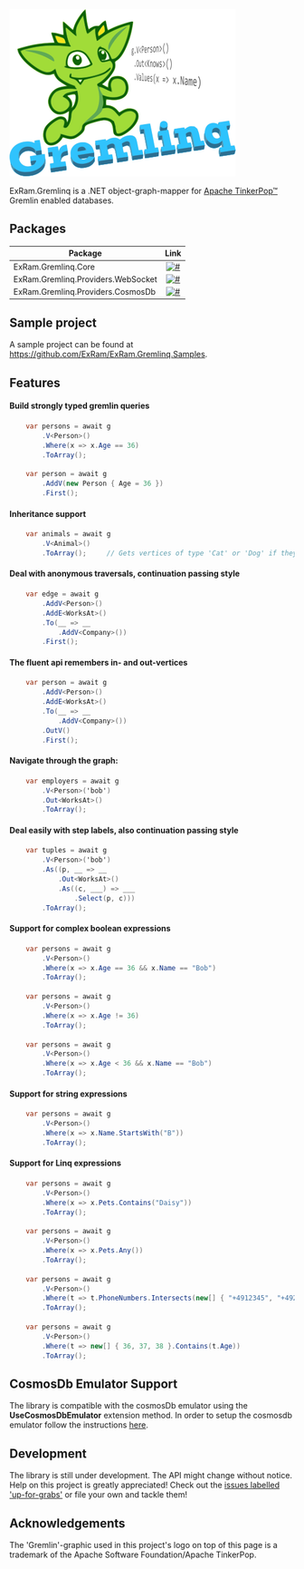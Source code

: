 ![](https://raw.githubusercontent.com/ExRam/ExRam.Gremlinq/master/Assets/Logo.png)

ExRam.Gremlinq is a .NET object-graph-mapper for [Apache TinkerPop™](http://tinkerpop.apache.org/) Gremlin enabled databases.

## Packages

Package  | Link | 
-------- | :------------: | 
ExRam.Gremlinq.Core | [![#](https://img.shields.io/nuget/v/ExRam.Gremlinq.Core.svg)](https://www.nuget.org/packages/ExRam.Gremlinq.Core) |
ExRam.Gremlinq.Providers.WebSocket | [![#](https://img.shields.io/nuget/v/ExRam.Gremlinq.Providers.WebSocket.svg)](https://www.nuget.org/packages/ExRam.Gremlinq.Providers.WebSocket) |
ExRam.Gremlinq.Providers.CosmosDb | [![#](https://img.shields.io/nuget/v/ExRam.Gremlinq.Providers.CosmosDb.svg)](https://www.nuget.org/packages/ExRam.Gremlinq.Providers.CosmosDb) |

## Sample project

A sample project can be found at https://github.com/ExRam/ExRam.Gremlinq.Samples.

## Features

#### Build strongly typed gremlin queries
``` csharp 
    var persons = await g
        .V<Person>()
        .Where(x => x.Age == 36)
        .ToArray();

    var person = await g
        .AddV(new Person { Age = 36 })
        .First();
```
#### Inheritance support
```csharp
    var animals = await g
        .V<Animal>()
        .ToArray();     // Gets vertices of type 'Cat' or 'Dog' if they inherit from 'Animal'
```
#### Deal with anonymous traversals, continuation passing style
```csharp
    var edge = await g
        .AddV<Person>()
        .AddE<WorksAt>()
        .To(__ => __
            .AddV<Company>())
        .First();
```
#### The fluent api remembers in- and out-vertices
```csharp
    var person = await g
        .AddV<Person>()
        .AddE<WorksAt>()
        .To(__ => __
            .AddV<Company>())
        .OutV()
        .First();
```
#### Navigate through the graph:
```csharp
    var employers = await g
        .V<Person>('bob')
        .Out<WorksAt>()
        .ToArray();
```
#### Deal easily with step labels, also continuation passing style
```csharp
    var tuples = await g
        .V<Person>('bob')
        .As((p, __ => __
            .Out<WorksAt>()
            .As((c, ___) => ___
                .Select(p, c)))
        .ToArray();
```
#### Support for complex boolean expressions
```csharp
    var persons = await g
        .V<Person>()
        .Where(x => x.Age == 36 && x.Name == "Bob")
        .ToArray();

    var persons = await g
        .V<Person>()
        .Where(x => x.Age != 36)
        .ToArray();

    var persons = await g
        .V<Person>()
        .Where(x => x.Age < 36 && x.Name == "Bob")
        .ToArray();
```
#### Support for string expressions
```csharp
    var persons = await g
        .V<Person>()
        .Where(x => x.Name.StartsWith("B"))
        .ToArray();
```
#### Support for Linq expressions
```csharp
    var persons = await g
        .V<Person>()
        .Where(x => x.Pets.Contains("Daisy"))
        .ToArray();

    var persons = await g
        .V<Person>()
        .Where(x => x.Pets.Any())
        .ToArray();
        
    var persons = await g
        .V<Person>()
        .Where(t => t.PhoneNumbers.Intersects(new[] { "+4912345", "+4923456" }))
        .ToArray();

    var persons = await g
        .V<Person>()
        .Where(t => new[] { 36, 37, 38 }.Contains(t.Age))
        .ToArray();
```

## CosmosDb Emulator Support
The library is compatible with the cosmosDb emulator using the **UseCosmosDbEmulator** extension method. In order to setup the cosmosdb emulator follow the instructions [here](https://docs.microsoft.com/en-us/azure/cosmos-db/local-emulator#gremlin-api).

## Development

The library is still under development. The API might change without notice. Help on this project is greatly appreciated! Check out the [issues labelled 'up-for-grabs'](https://github.com/ExRam/ExRam.Gremlinq/issues?q=is%3Aissue+is%3Aopen+label%3Aup-for-grabs) or file your own and tackle them!

## Acknowledgements

The 'Gremlin'-graphic used in this project's logo on top of this page is a trademark of the Apache Software Foundation/Apache TinkerPop.
